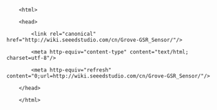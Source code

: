 <!DOCTYPE html>
        <html>
        <head>
            <link rel="canonical" href="http://wiki.seeedstudio.com/cn/Grove-GSR_Sensor/"/>
            <meta http-equiv="content-type" content="text/html; charset=utf-8"/>
            <meta http-equiv="refresh" content="0;url=http://wiki.seeedstudio.com/cn/Grove-GSR_Sensor/"/>
        </head>
        </html>